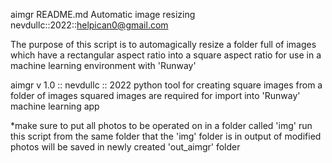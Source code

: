aimgr README.md
Automatic image resizing 
nevdullc::2022::helpican0@gmail.com

The purpose of this script is to automagically resize a folder full of images 
which have a rectangular aspect ratio into a square aspect ratio for use in a
machine learning environment with 'Runway'

aimgr v 1.0 :: nevdullc :: 2022
python tool for creating square images from a folder of images
squared images are required for import into 'Runway' machine learning app

*make sure to put all photos to be operated on in a folder called 'img'
run this script from the same folder that the 'img' folder is in
output of modified photos will be saved in newly created 'out_aimgr' folder
